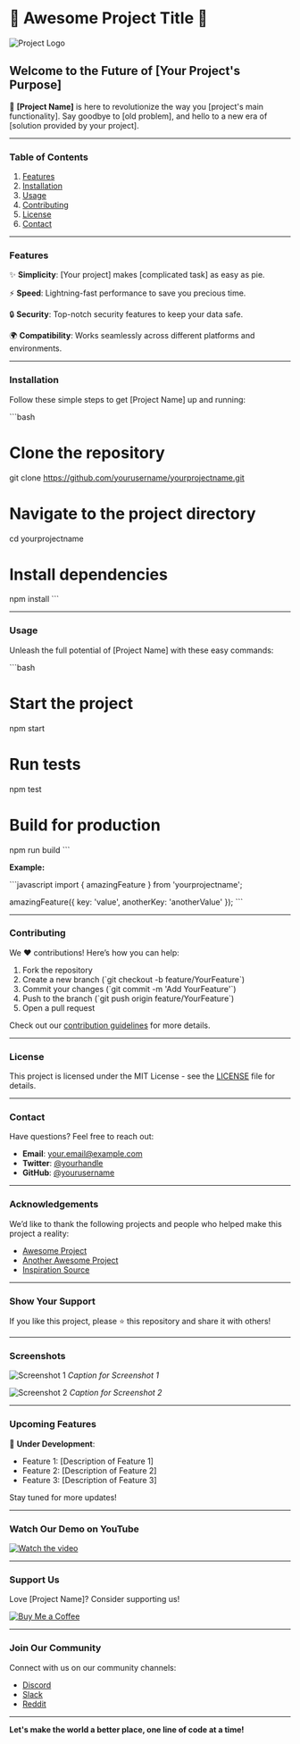 <script src="https://tryhackme.com/badge/2269223"></script>
# 🚀 **Awesome Project Title** 🚀

![Project Logo](https://placekitten.com/600/200)

## **Welcome to the Future of [Your Project's Purpose]**

🌟 **[Project Name]** is here to revolutionize the way you [project's main functionality]. Say goodbye to [old problem], and hello to a new era of [solution provided by your project].

---

### **Table of Contents**

1. [Features](#features)
2. [Installation](#installation)
3. [Usage](#usage)
4. [Contributing](#contributing)
5. [License](#license)
6. [Contact](#contact)

---

### **Features**

✨ **Simplicity**: [Your project] makes [complicated task] as easy as pie.

⚡ **Speed**: Lightning-fast performance to save you precious time.

🔒 **Security**: Top-notch security features to keep your data safe.

🌍 **Compatibility**: Works seamlessly across different platforms and environments.

---

### **Installation**

Follow these simple steps to get [Project Name] up and running:

\`\`\`bash
# Clone the repository
git clone https://github.com/yourusername/yourprojectname.git

# Navigate to the project directory
cd yourprojectname

# Install dependencies
npm install
\`\`\`

---

### **Usage**

Unleash the full potential of [Project Name] with these easy commands:

\`\`\`bash
# Start the project
npm start

# Run tests
npm test

# Build for production
npm run build
\`\`\`

**Example:**

\`\`\`javascript
import { amazingFeature } from 'yourprojectname';

amazingFeature({
  key: 'value',
  anotherKey: 'anotherValue'
});
\`\`\`

---

### **Contributing**

We ❤️ contributions! Here’s how you can help:

1. Fork the repository
2. Create a new branch (\`git checkout -b feature/YourFeature\`)
3. Commit your changes (\`git commit -m 'Add YourFeature'\`)
4. Push to the branch (\`git push origin feature/YourFeature\`)
5. Open a pull request

Check out our [contribution guidelines](CONTRIBUTING.md) for more details.

---

### **License**

This project is licensed under the MIT License - see the [LICENSE](LICENSE) file for details.

---

### **Contact**

Have questions? Feel free to reach out:

- **Email**: [your.email@example.com](mailto:your.email@example.com)
- **Twitter**: [@yourhandle](https://twitter.com/yourhandle)
- **GitHub**: [@yourusername](https://github.com/yourusername)

---

### **Acknowledgements**

We’d like to thank the following projects and people who helped make this project a reality:

- [Awesome Project](https://github.com/awesome/project)
- [Another Awesome Project](https://github.com/another/awesome)
- [Inspiration Source](https://inspiration.example.com)

---

### **Show Your Support**

If you like this project, please ⭐️ this repository and share it with others!

---

### **Screenshots**

![Screenshot 1](https://placekitten.com/800/400)
*Caption for Screenshot 1*

![Screenshot 2](https://placekitten.com/800/400)
*Caption for Screenshot 2*

---

### **Upcoming Features**

🚧 **Under Development**:

- Feature 1: [Description of Feature 1]
- Feature 2: [Description of Feature 2]
- Feature 3: [Description of Feature 3]

Stay tuned for more updates!

---

### **Watch Our Demo on YouTube**

[![Watch the video](https://img.youtube.com/vi/yourvideoid/maxresdefault.jpg)](https://www.youtube.com/watch?v=yourvideoid)

---

### **Support Us**

Love [Project Name]? Consider supporting us!

[![Buy Me a Coffee](https://www.buymeacoffee.com/assets/img/custom_images/orange_img.png)](https://www.buymeacoffee.com/yourusername)

---

### **Join Our Community**

Connect with us on our community channels:

- [Discord](https://discord.gg/yourinvite)
- [Slack](https://slack.com/yourworkspace)
- [Reddit](https://www.reddit.com/r/yourproject)

---

**Let's make the world a better place, one line of code at a time!**
